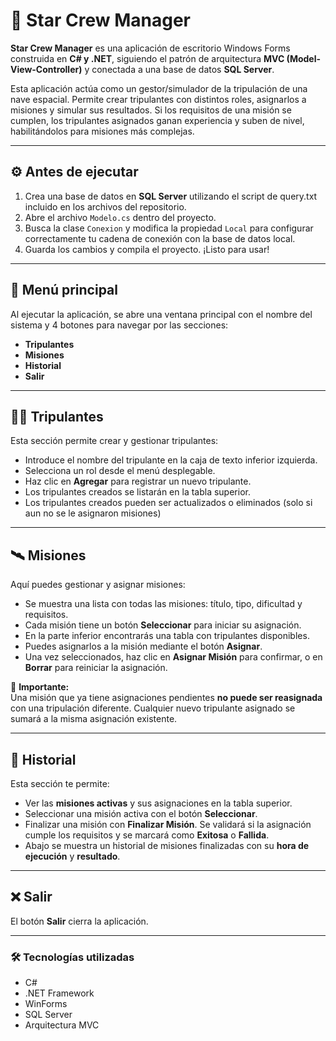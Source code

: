 # 🚀 Star Crew Manager

**Star Crew Manager** es una aplicación de escritorio Windows Forms construida en **C# y .NET**, siguiendo el patrón de arquitectura **MVC (Model-View-Controller)** y conectada a una base de datos **SQL Server**.

Esta aplicación actúa como un gestor/simulador de la tripulación de una nave espacial. Permite crear tripulantes con distintos roles, asignarlos a misiones y simular sus resultados. Si los requisitos de una misión se cumplen, los tripulantes asignados ganan experiencia y suben de nivel, habilitándolos para misiones más complejas.

---

## ⚙️ Antes de ejecutar

1. Crea una base de datos en **SQL Server** utilizando el script de query.txt incluido en los archivos del repositorio.
2. Abre el archivo `Modelo.cs` dentro del proyecto.
3. Busca la clase `Conexion` y modifica la propiedad `Local` para configurar correctamente tu cadena de conexión con la base de datos local.
4. Guarda los cambios y compila el proyecto. ¡Listo para usar!

---

## 🧭 Menú principal

Al ejecutar la aplicación, se abre una ventana principal con el nombre del sistema y 4 botones para navegar por las secciones:

- **Tripulantes**
- **Misiones**
- **Historial**
- **Salir**

---

## 👨‍🚀 Tripulantes

Esta sección permite crear y gestionar tripulantes:

- Introduce el nombre del tripulante en la caja de texto inferior izquierda.
- Selecciona un rol desde el menú desplegable.
- Haz clic en **Agregar** para registrar un nuevo tripulante.
- Los tripulantes creados se listarán en la tabla superior.
- Los tripulantes creados pueden ser actualizados o eliminados (solo si aun no se le asignaron misiones)

---

## 🛰️ Misiones

Aquí puedes gestionar y asignar misiones:

- Se muestra una lista con todas las misiones: título, tipo, dificultad y requisitos.
- Cada misión tiene un botón **Seleccionar** para iniciar su asignación.
- En la parte inferior encontrarás una tabla con tripulantes disponibles.
- Puedes asignarlos a la misión mediante el botón **Asignar**.
- Una vez seleccionados, haz clic en **Asignar Misión** para confirmar, o en **Borrar** para reiniciar la asignación.

📌 **Importante:**  
Una misión que ya tiene asignaciones pendientes **no puede ser reasignada** con una tripulación diferente. Cualquier nuevo tripulante asignado se sumará a la misma asignación existente.

---

## 📜 Historial

Esta sección te permite:

- Ver las **misiones activas** y sus asignaciones en la tabla superior.
- Seleccionar una misión activa con el botón **Seleccionar**.
- Finalizar una misión con **Finalizar Misión**. Se validará si la asignación cumple los requisitos y se marcará como **Exitosa** o **Fallida**.
- Abajo se muestra un historial de misiones finalizadas con su **hora de ejecución** y **resultado**.

---

## ❌ Salir

El botón **Salir** cierra la aplicación.

---

### 🛠️ Tecnologías utilizadas

- C#
- .NET Framework
- WinForms
- SQL Server
- Arquitectura MVC



